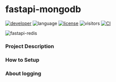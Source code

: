 # fastapi-mongodb

[![developer](https://img.shields.io/badge/Dev-grillazz-green?style)](https://github.com/grillazz)
![language](https://img.shields.io/badge/language-python-blue?style)
[![license](https://img.shields.io/github/license/grillazz/fastapi-mongodb)](https://github.com/grillazz/fastapi-mongodb/main/LICENSE)
![visitors](https://visitor-badge.laobi.icu/badge?page_id=grillazz.fastapi-mongodb")
[![CI](https://img.shields.io/github/workflow/status/grillazz/fastapi-mongodb/Unit%20Tests/develop)](https://github.com/grillazz/fastapi-mongodb/actions/workflows/build-and-test.yml?query=event%3Apull_request+branch%3Adevelop)

![fastapi-redis](/static/greens.jpg)

### Project Description

### How to Setup

### About logging
